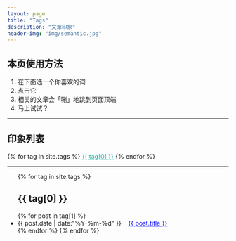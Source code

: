 ```yaml
---
layout: page
title: "Tags"
description: "文章印象"  
header-img: "img/semantic.jpg"  
---
```


## 本页使用方法

1. 在下面选一个你喜欢的词
2. 点击它
3. 相关的文章会「唰」地跳到页面顶端
4. 马上试试？

***
## 印象列表


<div id="tagcloud">
{% for tag in site.tags %}
<a href="#{{ tag[0] }}" title="{{ tag[0] }}" rel="{{ tag[1].size }}" style="color:#12b5ad">{{ tag[0] }}</a>
{% endfor %}
</div>

***

<ul class="listing">
{% for tag in site.tags %}
  <h2 class="listing-seperator" id="{{ tag[0] }}" >{{ tag[0] }}</h2>
{% for post in tag[1] %}
  <li class="listing-item">
  <time datetime="{{ post.date | date:"%Y-%m-%d" }}">{{ post.date | date:"%Y-%m-%d" }}</time>
  <span>&nbsp;&nbsp;</span>
  <a href="{{ post.url }}" title="{{ post.title }}" style="color:blue">{{ post.title }}</a>
  </li>
{% endfor %}
{% endfor %}
</ul>


<script src="/js/jquery.tagcloud.js" type="text/javascript" charset="utf-8"></script> 
<script language="javascript">
$.fn.tagcloud.defaults = {
  size: {start: 14, end: 18, unit: 'pt'},
  color: {start: '#cde', end: '#f52'}
};

$(function () {
  $('#tagcloud a').tagcloud();
});
</script>

